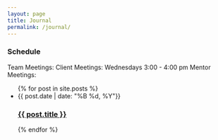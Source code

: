 ```yaml
---
layout: page
title: Journal
permalink: /journal/
---
```

<h3>Schedule</h3>
Team Meetings:
Client Meetings: Wednesdays 3:00 - 4:00 pm
Mentor Meetings: 

<ul class="post-list">
  {% for post in site.posts %}
    <li>
      <span class="post-meta">{{ post.date | date: "%B %d, %Y"}}</span>
      <h3>
        <a href="{{site.baseurl}}{{ post.url }}">{{ post.title }}</a>
      </h3>
    </li>
  {% endfor %}
</ul>

